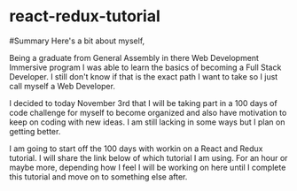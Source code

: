 # react-redux-tutorial

#Summary
Here's a bit about myself,

Being a graduate from General Assembly in there Web Development Immersive program I was able to learn the basics of becoming a Full Stack Developer. I still don't know if that is the exact path I want to take so I just call myself a Web Developer. 

I decided to today November 3rd that I will be taking part in a 100 days of code challenge for myself to become organized and also have motivation to keep on coding with new ideas. I am still lacking in some ways but I plan on getting better.

I am going to start off the 100 days with workin on a React and Redux tutorial. I will share the link below of which tutorial I am using. For an hour or maybe more, depending how I feel I will be working on here until I complete this tutorial and move on to something else after.